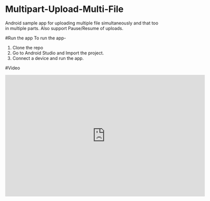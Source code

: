 # Multipart-Upload-Multi-File
Android sample app for uploading multiple file simultaneously and that too in multiple parts. Also support Pause/Resume of uploads.

#Run the app
To run the app-
<br>
1. Clone the repo<br>
2. Go to Android Studio and Import the project.<br>
3. Connect a device and run the app.<br>

#Video
<iframe id="ytplayer" type="text/html" width="640" height="390"
  src="http://www.youtube.com/embed/BF1RG8qpyoU"
  frameborder="0"/>
